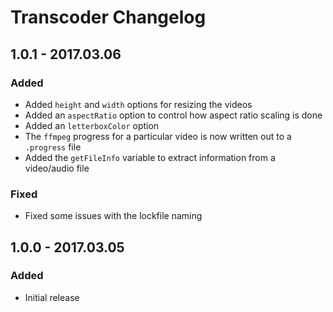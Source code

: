 # Transcoder Changelog

## 1.0.1 - 2017.03.06
### Added
- Added `height` and `width` options for resizing the videos
- Added an `aspectRatio` option to control how aspect ratio scaling is done
- Added an `letterboxColor` option
- The `ffmpeg` progress for a particular video is now written out to a `.progress` file
- Added the `getFileInfo` variable to extract information from a video/audio file

### Fixed
- Fixed some issues with the lockfile naming

## 1.0.0 - 2017.03.05
### Added
- Initial release
